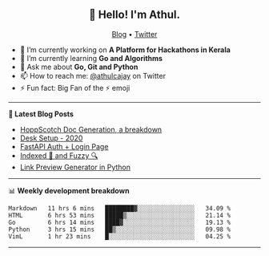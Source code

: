<h2 align="center">👋 Hello! I'm Athul.</h2>
<p align="center">
  <a href="https://blog.athulcyriac.co">Blog</a> •
  <a href="https://twitter.com/athulcajay">Twitter</a>
</p>


- 🔭 I’m currently working on **A Platform for Hackathons in Kerala**
- 🌱 I’m currently learning **Go and Algorithms**
- 💬 Ask me about **Go, Git and Python**
- 📫 How to reach me: [@athulcajay](https://twitter.com/athulcajay) on Twitter
- ⚡ Fun fact: Big Fan of the :zap: emoji

-------

**📝 Latest Blog Posts**

<!-- BLOG-POST-LIST:START -->
- [HoppScotch Doc Generation, a breakdown](https://blog.athulcyriac.xyz/hopp-gen/)
- [Desk Setup - 2020](https://blog.athulcyriac.xyz/desk-2020/)
- [FastAPI Auth + Login Page](https://blog.athulcyriac.xyz/fastapi-auth/)
- [Indexed 🧠 and Fuzzy 🔍](https://blog.athulcyriac.xyz/zettel-search/)
- [Link Preview Generator in Python](https://blog.athulcyriac.xyz/image-gen/)
<!-- BLOG-POST-LIST:END -->

-------

📊 **Weekly development breakdown**
<!--START_SECTION:waka-->
```text
Markdown   11 hrs 6 mins   ████████▓░░░░░░░░░░░░░░░░   34.09 % 
HTML       6 hrs 53 mins   █████▒░░░░░░░░░░░░░░░░░░░   21.14 % 
Go         6 hrs 14 mins   ████▓░░░░░░░░░░░░░░░░░░░░   19.13 % 
Python     3 hrs 15 mins   ██▒░░░░░░░░░░░░░░░░░░░░░░   09.98 % 
VimL       1 hr 23 mins    █░░░░░░░░░░░░░░░░░░░░░░░░   04.25 % 
```
<!--END_SECTION:waka-->

-------
